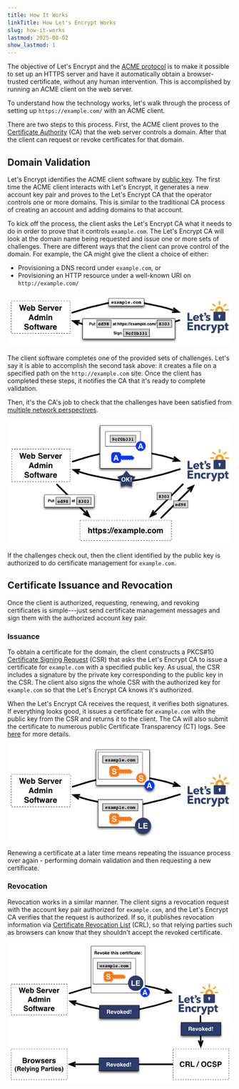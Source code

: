 ```yaml
---
title: How It Works
linkTitle: How Let's Encrypt Works
slug: how-it-works
lastmod: 2025-08-02
show_lastmod: 1
---
```


The objective of Let's Encrypt and the [ACME protocol](https://tools.ietf.org/html/rfc8555) is to make it possible to set up an HTTPS server and have it automatically obtain a browser-trusted certificate, without any human intervention. This is accomplished by running an ACME client on the web server.

To understand how the technology works, let's walk through the process of setting up `https://example.com/` with an ACME client.

There are two steps to this process. First, the ACME client proves to the [Certificate Authority](https://simple.wikipedia.org/wiki/Certificate_authority) (CA) that the web server controls a domain. After that the client can request or revoke certificates for that domain.

## Domain Validation

Let's Encrypt identifies the ACME client software by [public key](https://simple.wikipedia.org/wiki/Public-key_cryptography). The first time the ACME client interacts with Let's Encrypt, it generates a new account key pair and proves to the Let's Encrypt CA that the operator controls one or more domains. This is similar to the traditional CA process of creating an account and adding domains to that account.

To kick off the process, the client asks the Let's Encrypt CA what it needs to do in order to prove that it controls `example.com`. The Let's Encrypt CA will look at the domain name being requested and issue one or more sets of challenges. There are different ways that the client can prove control of the domain. For example, the CA might give the client a choice of either:

* Provisioning a DNS record under `example.com`, or
* Provisioning an HTTP resource under a well-known URI on `http://example.com/`

<div class="howitworks-figure">
<img alt="Requesting challenges to validate example.com"
     src="/images/howitworks_challenge.png"/>
</div>

The client software completes one of the provided sets of challenges. Let's say it is able to accomplish the second task above: it creates a file on a specified path on the `http://example.com` site. Once the client has completed these steps, it notifies the CA that it's ready to complete validation.

Then, it's the CA's job to check that the challenges have been satisfied from [multiple network perspectives](/2020/02/19/multi-perspective-validation).

<div class="howitworks-figure">
<img alt="Requesting authorization to act for example.com"
     src="/images/howitworks_authorization.png"/>
</div>

If the challenges check out, then the client identified by the public key is authorized to do certificate management for `example.com`.


## Certificate Issuance and Revocation

Once the client is authorized, requesting, renewing, and revoking certificates is simple---just send certificate management messages and sign them with the authorized account key pair.

### Issuance

To obtain a certificate for the domain, the client constructs a PKCS#10 [Certificate Signing Request](https://tools.ietf.org/html/rfc2986) (CSR) that asks the Let's Encrypt CA to issue a certificate for `example.com` with a specified public key. As usual, the CSR includes a signature by the private key corresponding to the public key in the CSR. The client also signs the whole CSR with the authorized key for `example.com` so that the Let's Encrypt CA knows it's authorized.

When the Let's Encrypt CA receives the request, it verifies both signatures. If everything looks good, it issues a certificate for `example.com` with the public key from the CSR and returns it to the client. The CA will also submit the certificate to numerous public Certificate Transparency (CT) logs. See [here](https://certificate.transparency.dev/howctworks/#pki) for more details.

<div class="howitworks-figure">
<img alt="Requesting a certificate for example.com"
     src="/images/howitworks_certificate.png"/>
</div>

Renewing a certificate at a later time means repeating the issuance process over again - performing domain validation and then requesting a new certificate.

### Revocation

Revocation works in a similar manner. The client signs a revocation request with the account key pair authorized for `example.com`, and the Let's Encrypt CA verifies that the request is authorized. If so, it publishes revocation information via [Certificate Revocation List](https://en.wikipedia.org/wiki/Certificate_revocation_list) (CRL), so that relying parties such as browsers can know that they shouldn't accept the revoked certificate.

<div class="howitworks-figure">
<img alt="Requesting revocation of a certificate for example.com"
     src="/images/howitworks_revocation.png"/>
</div>
